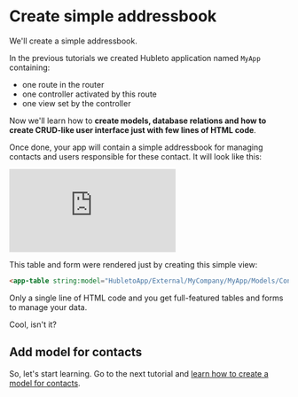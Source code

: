 # Create simple addressbook

We'll create a simple addressbook.

In the previous tutorials we created Hubleto application named `MyApp` containing:

  * one route in the router
  * one controller activated by this route
  * one view set by the controller

Now we'll learn how to **create models, database relations and how to create CRUD-like user interface just with few lines of HTML code**.

Once done, your app will contain a simple addressbook for managing contacts and users responsible for these contact. It will look like this:

<div class="youtube-video">
  <iframe src="https://www.youtube.com/embed/OGFznX3PSSA" title="YouTube video player" frameborder="0" allow="accelerometer; autoplay; clipboard-write; encrypted-media; gyroscope; picture-in-picture; web-share" referrerpolicy="strict-origin-when-cross-origin" allowfullscreen></iframe>
</div>

This table and form were rendered just by creating this simple view:

```html
<app-table string:model="HubletoApp/External/MyCompany/MyApp/Models/Contact"></app-table>
```

Only a single line of HTML code and you get full-featured tables and forms to manage your data.

Cool, isn't it?

## Add model for contacts

So, let's start learning. Go to the next tutorial and [learn how to create a model for contacts](add-model-for-contacts).